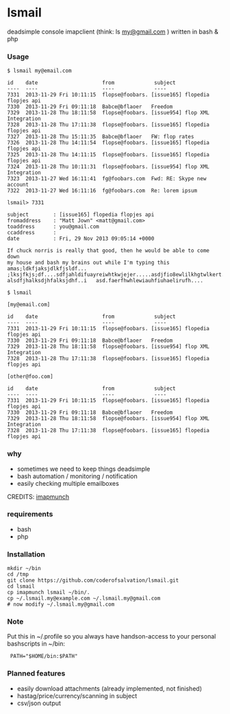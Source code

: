 lsmail
======

deadsimple console imapclient (think: ls my@gmail.com ) written in bash &amp; php

### Usage ###

    $ lsmail my@email.com 
    
    id    date                     from             subject 
    ----  ----                     ----             ---- 
    7331  2013-11-29 Fri 10:11:15  flopse@foobars. [issue165] flopedia flopjes api 
    7330  2013-11-29 Fri 09:11:18  Babce@bflaoer   Freedom 
    7329  2013-11-28 Thu 18:11:58  flopse@foobars. [issue954] flop XML Integration 
    7328  2013-11-28 Thu 17:11:38  flopse@foobars. [issue165] flopedia flopjes api 
    7327  2013-11-28 Thu 15:11:35  Babce@bflaoer   FW: flop rates 
    7326  2013-11-28 Thu 14:11:54  flopse@foobars. [issue165] flopedia flopjes api 
    7325  2013-11-28 Thu 14:11:15  flopse@foobars. [issue165] flopedia flopjes api 
    7324  2013-11-28 Thu 10:11:31  flopse@foobars. [issue954] flop XML Integration 
    7323  2013-11-27 Wed 16:11:41  fg@foobars.com  Fwd: RE: Skype new account 
    7322  2013-11-27 Wed 16:11:16  fg@foobars.com  Re: lorem ipsum 

    lsmail> 7331

    subject        : [issue165] flopedia flopjes api 
    fromaddress    : "Matt Jown" <matt@gmail.com>
    toaddress      : you@gmail.com 
    ccaddress      : 
    date           : Fri, 29 Nov 2013 09:05:14 +0000

    If chuck norris is really that good, then he would be able to come down 
    my house and bash my brains out while I'm typing this amas;ldkfjaksjdlkfjsldf...
    ;lksjfkjs;df....sdfjahldifuayreiwhtkwjejer.....asdjfio8ewlilkhgtwlkert....lakjshdfk..
    alsdfjhalksdjhfalksjdhf..i   asd.faerfhwhlewiauhfiuhaelirufh....

    $ lsmail
    
    [my@email.com]
    
    id    date                     from             subject 
    ----  ----                     ----             ---- 
    7331  2013-11-29 Fri 10:11:15  flopse@foobars. [issue165] flopedia flopjes api 
    7330  2013-11-29 Fri 09:11:18  Babce@bflaoer   Freedom 
    7329  2013-11-28 Thu 18:11:58  flopse@foobars. [issue954] flop XML Integration 
    7328  2013-11-28 Thu 17:11:38  flopse@foobars. [issue165] flopedia flopjes api 

    [other@foo.com]

    id    date                     from             subject 
    ----  ----                     ----             ---- 
    7331  2013-11-29 Fri 10:11:15  flopse@foobars. [issue165] flopedia flopjes api 
    7330  2013-11-29 Fri 09:11:18  Babce@bflaoer   Freedom 
    7329  2013-11-28 Thu 18:11:58  flopse@foobars. [issue954] flop XML Integration 
    7328  2013-11-28 Thu 17:11:38  flopse@foobars. [issue165] flopedia flopjes api 

### why ###

* sometimes we need to keep things deadsimple 
* bash automation / monitoring / notification
* easily checking multiple emailboxes

CREDITS: [imapmunch](https://gist.github.com/coderofsalvation/4604003)

### requirements ###

* bash 
* php 

### Installation ###

    mkdir ~/bin 
    cd /tmp
    git clone https://github.com/coderofsalvation/lsmail.git
    cd lsmail 
    cp imapmunch lsmail ~/bin/.
    cp ~/.lsmail.my@example.com ~/.lsmail.my@gmail.com 
    # now modify ~/.lsmail.my@gmail.com 

### Note ###

Put this in ~/.profile so you always have handson-access to your personal bashscripts in ~/bin:

     PATH="$HOME/bin:$PATH"

### Planned features ###

* easily download attachments (already implemented, not finished)
* hastag/price/currency/scanning in subject
* csv/json output
